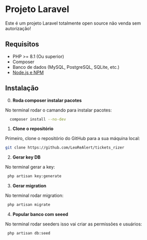 # Projeto Laravel

Este é um projeto Laravel totalmente open source não venda sem autorização!

## Requisitos

- PHP >= 8.1 (Ou superior)
- Composer
- Banco de dados (MySQL, PostgreSQL, SQLite, etc.)
- [Node.js e NPM](https://nodejs.org/)

## Instalação

   0. **Roda composer instalar pacotes**

   No terminal rodar o camando para instalar pacotes:

   ```bash
     composer install --no-dev
   ```

   1. **Clone o repositório**

   Primeiro, clone o repositório do GitHub para a sua máquina local:

   ```bash
   git clone https://github.com/LeoReAlert/tickets_rizer

   ```

   2. **Gerar key DB**

   No terminal gerar a key:

   ```bash
    php artisan key:generate
   ```

   3. **Gerar migration**

   No terminal rodar migration:

   ```bash
    php artisan migrate
   ```

   4. **Popular banco com seeed**

   No terminal rodar seeders isso vai criar as permissões e usuários:

   ```bash
    php artisan db:seed
   ```


   
